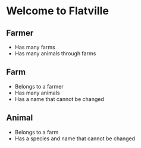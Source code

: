 # Welcome to Flatville

## Farmer
+ Has many farms
+ Has many animals through farms
<!-- + Has a name that can be changed -->
<!-- + Knows it's name when called -->

## Farm
+ Belongs to a farmer
+ Has many animals
+ Has a name that cannot be changed

## Animal
+ Belongs to a farm
+ Has a species and name that cannot be changed